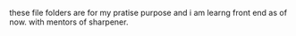these file folders are for my pratise purpose and  i am learng front end as of now. with mentors of sharpener.





